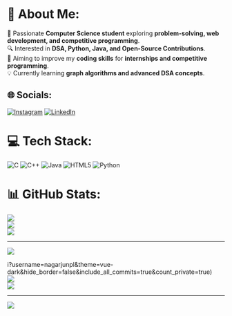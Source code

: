 # 💫 About Me:
🚀 Passionate **Computer Science student** exploring **problem-solving, web development, and competitive programming**.  
🔍 Interested in **DSA, Python, Java, and Open-Source Contributions**.  
🎯 Aiming to improve my **coding skills** for **internships and competitive programming**.  
💡 Currently learning **graph algorithms and advanced DSA concepts**.


## 🌐 Socials:
[![Instagram](https://img.shields.io/badge/Instagram-%23E4405F.svg?logo=Instagram&logoColor=white)](https://instagram.com/nagarjun_4400) [![LinkedIn](https://img.shields.io/badge/LinkedIn-%230077B5.svg?logo=linkedin&logoColor=white)](https://linkedin.com/in/NagarjunPL) 

# 💻 Tech Stack:
![C](https://img.shields.io/badge/c-%2300599C.svg?style=plastic&logo=c&logoColor=white) ![C++](https://img.shields.io/badge/c++-%2300599C.svg?style=plastic&logo=c%2B%2B&logoColor=white) ![Java](https://img.shields.io/badge/java-%23ED8B00.svg?style=plastic&logo=openjdk&logoColor=white) ![HTML5](https://img.shields.io/badge/html5-%23E34F26.svg?style=plastic&logo=html5&logoColor=white) 
![Python](https://img.shields.io/badge/python-3670A0?style=plastic&logo=python&logoColor=ffdd54)
# 📊 GitHub Stats:
![](https://github-readme-stats.vercel.app/api?username=nagarjunpl&theme=vue-dark&hide_border=false&include_all_commits=true&count_private=true)<br/>
![](https://github-readme-streak-stats.herokuapp.com/?user=nagarjunpl&theme=vue-dark&hide_border=false)<br/>
![](https://github-readme-stats.vercel.app/api/top-langs/?username=nagarjunpl&theme=vue-dark&hide_border=false&include_all_commits=true&count_private=true&layout=compact)

---
[![](https://visitcount.itsvg.in/api?id=nagarjunpl&icon=5&color=0)](https://visitcount.itsvg.in)

<!-- Proudly created with GPRM ( https://gprm.itsvg.in ) -->
i?username=nagarjunpl&theme=vue-dark&hide_border=false&include_all_commits=true&count_private=true)<br/>
![](https://github-readme-streak-stats.herokuapp.com/?user=nagarjunpl&theme=vue-dark&hide_border=false)<br/>
![](https://github-readme-stats.vercel.app/api/top-langs/?username=nagarjunpl&theme=vue-dark&hide_border=false&include_all_commits=true&count_private=true&layout=compact)

---
[![](https://visitcount.itsvg.in/api?id=nagarjunpl&icon=5&color=0)](https://visitcount.itsvg.in)

<!-- Proudly created with GPRM ( https://gprm.itsvg.in ) -->
